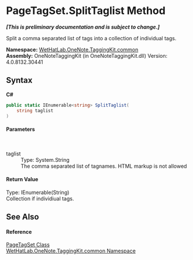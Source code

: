 # PageTagSet.SplitTaglist Method 
 _**\[This is preliminary documentation and is subject to change.\]**_

Split a comma separated list of tags into a collection of individual tags.

**Namespace:**&nbsp;<a href="bcdbab9c-63d1-48a4-6937-af53fb8d9a55">WetHatLab.OneNote.TaggingKit.common</a><br />**Assembly:**&nbsp;OneNoteTaggingKit (in OneNoteTaggingKit.dll) Version: 4.0.8132.30441

## Syntax

**C#**<br />
``` C#
public static IEnumerable<string> SplitTaglist(
	string taglist
)
```


#### Parameters
&nbsp;<dl><dt>taglist</dt><dd>Type: System.String<br />The comma separated list of tagnames. HTML markup is not allowed</dd></dl>

#### Return Value
Type: IEnumerable(String)<br />Collection if individiual tags.

## See Also


#### Reference
<a href="554491c7-28c3-9873-8c41-84e47e982ada">PageTagSet Class</a><br /><a href="bcdbab9c-63d1-48a4-6937-af53fb8d9a55">WetHatLab.OneNote.TaggingKit.common Namespace</a><br />